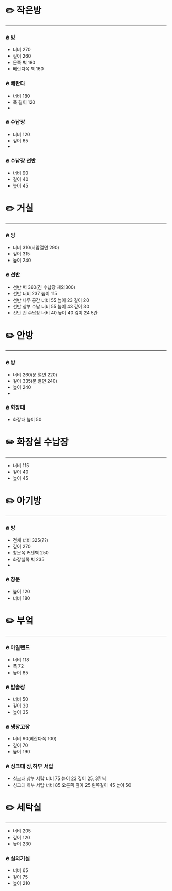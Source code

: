 # ✏️ 작은방
---
### 🔥 방
- 너비 270 
- 깊이 260 
- 문쪽 벽 180 
- 베란다쪽 벽 160

### 🔥 베란다
- 너비 180 
- 폭 길이 120
- 
### 🔥 수납장 
- 너비 120 
- 깊이 65
- 
### 🔥 수납장 선반 
- 너비 90 
- 깊이 40 
- 높이 45

# ✏️ 거실
---
### 🔥 방
- 너비 310(서랍열면 290) 
- 깊이 315 
- 높이 240

### 🔥 선반
- 선반 벽 360(긴 수납장 제외300)
- 선반 너비 237 높이 115
- 선반 나무 공간 너비 55 높이 23 깊이 20
- 선반 상부 수납 너비 55 높이 43 깊이 30
- 선반 긴 수납장 너비 40 높이 40 깊이 24 5칸

# ✏️ 안방
---
### 🔥 방
- 너비 260(문 열면 220)
- 깊이 335(문 열면 240)
- 높이 240
- 
### 🔥 화장대 
- 화장대 높이 50

# ✏️ 화장실 수납장
---
- 너비 115 
- 깊이 40 
- 높이 45

# ✏️ 아기방
---
### 🔥 방
- 전체 너비 325(??)
- 깊이 270
- 창문쪽 커텐벽 250
- 화장실쪽 벽 235
- 
### 🔥 창문
- 높이 120 
- 너비 180


# ✏️ 부엌
---
### 🔥 아일랜드
- 너비 118 
- 폭 72 
- 높이 85

### 🔥 밥솥장
- 너비 50 
- 깊이 30 
- 높이 35

### 🔥 냉장고장
- 너비 90(베란다쪽 100) 
- 깊이 70 
- 높이 190

### 🔥 싱크대 상,하부 서랍
- 싱크대 상부 서랍 너비 75 높이 23 깊이 25, 3칸씩
- 싱크대 하부 서랍 너비 85 오른쪽 깊이 25 왼쪽깊이 45 높이 50

# ✏️ 세탁실 
---
- 너비 205 
- 깊이 120 
- 높이 230

### 🔥 실외기실 
- 너비 65 
- 깊이 75 
- 높이 210